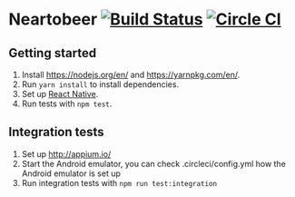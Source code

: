# Neartobeer [![Build Status](https://travis-ci.com/myrjola/neartobeer.svg?token=KHU5jpVYXyXbWhN3y83W&branch=master)](https://travis-ci.com/myrjola/neartobeer) [![Circle CI](https://circleci.com/gh/myrjola/neartobeer/tree/master.svg?style=shield&circle-token=24a0c268702e9277c48e0970a7fca373d9fb2447)](https://circleci.com/gh/myrjola/neartobeer)

## Getting started ##

1. Install https://nodejs.org/en/ and https://yarnpkg.com/en/.
2. Run `yarn install` to install dependencies.
3. Set up [React Native](https://facebook.github.io/react-native/docs/getting-started.html).
4. Run tests with `npm test`.

## Integration tests ##

1. Set up http://appium.io/
2. Start the Android emulator, you can check .circleci/config.yml how the
   Android emulator is set up
3. Run integration tests with `npm run test:integration`
